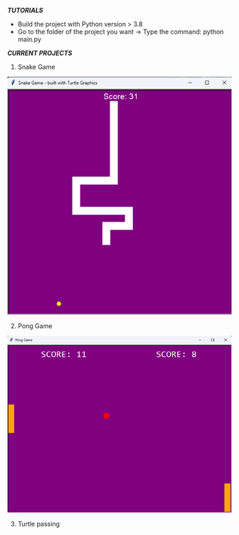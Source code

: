 ***TUTORIALS***
- Build the project with Python version > 3.8
- Go to the folder of the project you want -> Type the command: python main.py

***CURRENT PROJECTS***

1. Snake Game

![alt text](demo_images/snake_game.png)

2. Pong Game

![alt text](demo_images/pong_game.png)

3. Turtle passing
